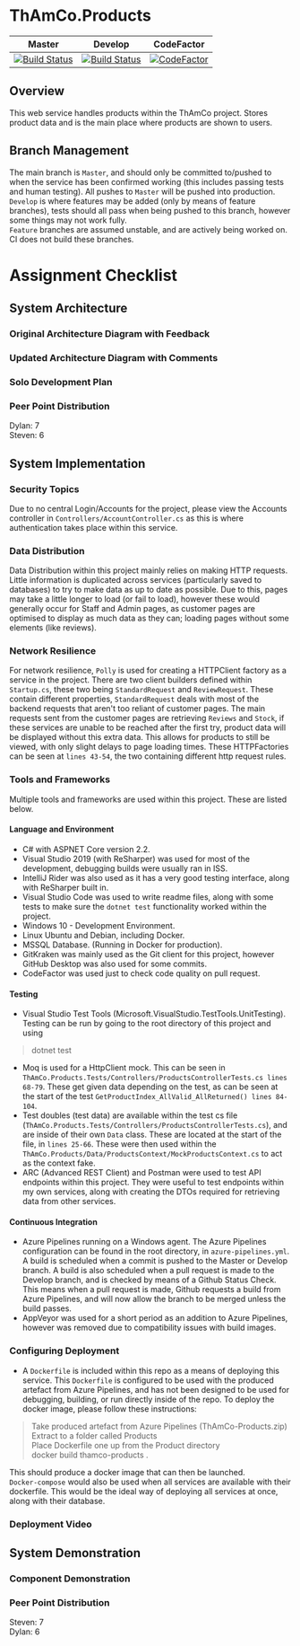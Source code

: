 ThAmCo.Products
=====
| Master | Develop | CodeFactor
|--|--|--|
| [![Build Status](https://dev.azure.com/Stedoss/ThAmCo.Products/_apis/build/status/Don-t-Fail.ThAmCo-Products?branchName=master)](https://dev.azure.com/Stedoss/ThAmCo.Products/_build/latest?definitionId=2&branchName=master) | [![Build Status](https://dev.azure.com/Stedoss/ThAmCo.Products/_apis/build/status/Don-t-Fail.ThAmCo-Products?branchName=develop)](https://dev.azure.com/Stedoss/ThAmCo.Products/_build/latest?definitionId=2&branchName=develop) | [![CodeFactor](https://www.codefactor.io/repository/github/don-t-fail/thamco-products/badge)](https://www.codefactor.io/repository/github/don-t-fail/thamco-products)


## Overview
This web service handles products within the ThAmCo project. Stores product data and is the main place where products are shown to users.

## Branch Management
The main branch is `Master`, and should only be committed to/pushed to when the service has been confirmed working (this includes passing tests and human testing). All pushes to `Master` will be pushed into production.  
`Develop` is where features may be added (only by means of feature branches), tests should all pass when being pushed to this branch, however some things may not work fully.  
`Feature` branches are assumed unstable, and are actively being worked on. CI does not build these branches.

# Assignment Checklist
## System Architecture 
### Original Architecture Diagram with Feedback

### Updated Architecture Diagram with Comments

### Solo Development Plan

### Peer Point Distribution
Dylan: 7  
Steven: 6

## System Implementation
### Security Topics
Due to no central Login/Accounts for the project, please view the Accounts controller in `Controllers/AccountController.cs` as this is where authentication takes place within this service.

### Data Distribution
Data Distribution within this project mainly relies on making HTTP requests. Little information is duplicated across services (particularly saved to databases) to try to make data as up to date as possible. Due to this, pages may take a little longer to load (or fail to load), however these would generally occur for Staff and Admin pages, as customer pages are optimised to display as much data as they can; loading pages without some elements (like reviews).

### Network Resilience
For network resilience, `Polly` is used for creating a HTTPClient factory as a service in the project. There are two client builders defined within `Startup.cs`, these two being `StandardRequest` and `ReviewRequest`. These contain different properties, `StandardRequest` deals with most of the backend requests that aren't too reliant of customer pages. The main requests sent from the customer pages are retrieving `Reviews` and `Stock`, if these services are unable to be reached after the first try, product data will be displayed without this extra data. This allows for products to still be viewed, with only slight delays to page loading times. These HTTPFactories can be seen at `lines 43-54`, the two containing different http request rules.

### Tools and Frameworks
Multiple tools and frameworks are used within this project. These are listed below.
#### Language and Environment
* C# with ASPNET Core version 2.2.
* Visual Studio 2019 (with ReSharper) was used for most of the development, debugging builds were usually ran in ISS.
* IntelliJ Rider was also used as it has a very good testing interface, along with ReSharper built in.
* Visual Studio Code was used to write readme files, along with some tests to make sure the `dotnet test` functionality worked within the project.
* Windows 10 - Development Environment.
* Linux Ubuntu and Debian, including Docker.
* MSSQL Database. (Running in Docker for production).
* GitKraken was mainly used as the Git client for this project, however GitHub Desktop was also used for some commits.
* CodeFactor was used just to check code quality on pull request.

#### Testing
* Visual Studio Test Tools (Microsoft.VisualStudio.TestTools.UnitTesting). Testing can be run by going to the root directory of this project and using
>dotnet test  

* Moq is used for a HttpClient mock. This can be seen in `ThAmCo.Products.Tests/Controllers/ProductsControllerTests.cs lines 68-79`. These get given data depending on the test, as can be seen at the start of the test `GetProductIndex_AllValid_AllReturned() lines 84-104`.
* Test doubles (test data) are available within the test cs file (`ThAmCo.Products.Tests/Controllers/ProductsControllerTests.cs`), and are inside of their own `Data` class. These are located at the start of the file, in `lines 25-66`. These were then used within the `ThAmCo.Products/Data/ProductsContext/MockProductsContext.cs` to act as the context fake.
* ARC (Advanced REST Client) and Postman were used to test API endpoints within this project. They were useful to test endpoints within my own services, along with creating the DTOs required for retrieving data from other services.

#### Continuous Integration
* Azure Pipelines running on a Windows agent. The Azure Pipelines configuration can be found in the root directory, in `azure-pipelines.yml`. A build is scheduled when a commit is pushed to the Master or Develop branch. A build is also scheduled when a pull request is made to the Develop branch, and is checked by means of a Github Status Check. This means when a pull request is made, Github requests a build from Azure Pipelines, and will now allow the branch to be merged unless the build passes.
* AppVeyor was used for a short period as an addition to Azure Pipelines, however was removed due to compatibility issues with build images.

### Configuring Deployment
* A `Dockerfile` is included within this repo as a means of deploying this service. This `Dockerfile` is configured to be used with the produced artefact from Azure Pipelines, and has not been designed to be used for debugging, building, or run directly inside of the repo. To deploy the docker image, please follow these instructions:
>Take produced artefact from Azure Pipelines (ThAmCo-Products.zip)  
Extract to a folder called Products  
Place Dockerfile one up from the Product directory  
docker build thamco-products .  

This should produce a docker image that can then be launched.  
`Docker-compose` would also be used when all services are available with their dockerfile. This would be the ideal way of deploying all services at once, along with their database.

### Deployment Video

## System Demonstration
### Component Demonstration

### Peer Point Distribution
Steven: 7  
Dylan: 6
